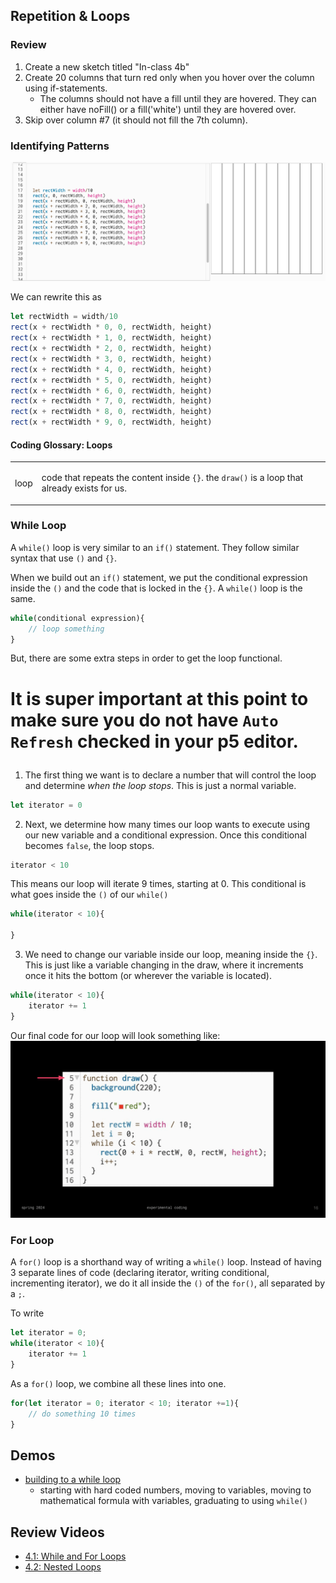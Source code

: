 
## Repetition & Loops

### Review

1. Create a new sketch titled "In-class 4b"
2. Create 20 columns that turn red only when you hover over the column using if-statements.
    * The columns should not have a fill until they are hovered. They can either have noFill() or a fill('white') until they are hovered over.
3. Skip over column #7 (it should not fill the 7th column).

### Identifying Patterns

![pattern](images/week_04/rect_pattern.png)

We can rewrite this as 

```js
let rectWidth = width/10
rect(x + rectWidth * 0, 0, rectWidth, height)
rect(x + rectWidth * 1, 0, rectWidth, height)
rect(x + rectWidth * 2, 0, rectWidth, height)
rect(x + rectWidth * 3, 0, rectWidth, height)
rect(x + rectWidth * 4, 0, rectWidth, height)
rect(x + rectWidth * 5, 0, rectWidth, height)
rect(x + rectWidth * 6, 0, rectWidth, height)
rect(x + rectWidth * 7, 0, rectWidth, height)
rect(x + rectWidth * 8, 0, rectWidth, height)
rect(x + rectWidth * 9, 0, rectWidth, height)
```

#### Coding Glossary: Loops

<table>
<tbody>
<tr><td>loop</td><td>

code that repeats the content inside `{}`. the `draw()` is a loop that already exists for us.

</td></tr>
</tbody>
</table>

### While Loop

A `while()` loop is very similar to an `if()` statement. They follow similar syntax that use `()` and `{}`.

When we build out an `if()` statement, we put the conditional expression inside the `()` and the code that is locked in the `{}`. A `while()` loop is the same.

```js
while(conditional expression){
    // loop something
}
```

But, there are some extra steps in order to get the loop functional.

<h1> 

It is super important at this point to make sure you do not have `Auto Refresh` checked in your p5 editor.
 </h1>

1. The first thing we want is to declare a number that will control the loop and determine *when the loop stops*. This is just a normal variable.
```js
let iterator = 0
```
2. Next, we determine how many times our loop wants to execute using our new variable and a conditional expression. Once this conditional becomes `false`, the loop stops.
```js
iterator < 10
```
This means our loop will iterate 9 times, starting at 0. This conditional is what goes inside the `()` of our `while()`
```js
while(iterator < 10){

}
```
3. We need to change our variable inside our loop, meaning inside the `{}`. This is just like a variable changing in the draw, where it increments once it hits the bottom (or wherever the variable is located).
```js
while(iterator < 10){
    iterator += 1
}
```
Our final code for our loop will look something like:
![loop](images/week_04/loop.gif)

### For Loop

A `for()` loop is a shorthand way of writing a `while()` loop. Instead of having 3 separate lines of code (declaring iterator, writing conditional, incrementing iterator), we do it all inside the `()` of the `for()`, all separated by a `;`.

To write 
```js
let iterator = 0;
while(iterator < 10){
    iterator += 1
}
```
As a `for()` loop, we combine all these lines into one.
```js
for(let iterator = 0; iterator < 10; iterator +=1){
    // do something 10 times
}
```

## Demos

* [building to a while loop](https://editor.p5js.org/samheckle/sketches/XSOy4t9R2)
    * starting with hard coded numbers, moving to variables, moving to mathematical formula with variables, graduating to using `while()`

## Review Videos
* [4.1: While and For Loops](https://www.youtube.com/watch?v=cnRD9o6odjk)
* [4.2: Nested Loops](https://www.youtube.com/watch?v=1c1_TMdf8b8)